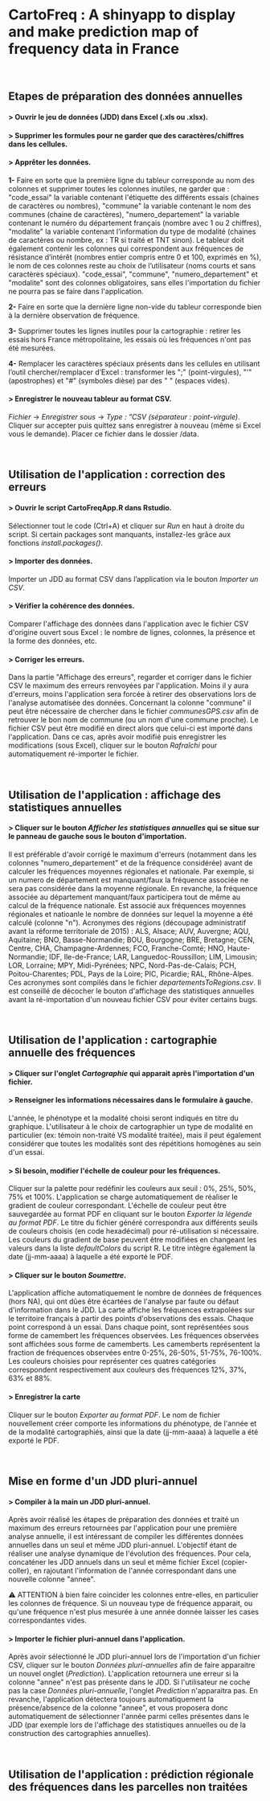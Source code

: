 # CartoFreq : A shinyapp to display and make prediction map of frequency data in France

&nbsp;
&nbsp;




## Etapes de préparation des données annuelles
#### > Ouvrir le jeu de données (JDD) dans Excel (.xls ou .xlsx).

#### > Supprimer les formules pour ne garder que des caractères/chiffres dans les cellules.

#### > Apprêter les données.
**1-** Faire en sorte que la première ligne du tableur corresponde au nom des colonnes et supprimer toutes les colonnes inutiles, ne garder que : "code_essai" la variable contenant l'étiquette des différents essais (chaines de caractères ou nombres), "commune" la variable contenant le nom des communes (chaine de caractères), "numero_departement" la variable contenant le numéro du département français (nombre avec 1 ou 2 chiffres), "modalite" la variable contenant l’information du type de modalité (chaines de caractères ou nombre, ex : TR si traité et TNT sinon). Le tableur doit également contenir les colonnes qui correspondent aux fréquences de résistance d’intérêt (nombres entier compris entre 0 et 100, exprimés en %), le nom de ces colonnes reste au choix de l’utilisateur (noms courts et sans caractères spéciaux).
"code_essai", "commune", "numero_departement" et "modalite" sont des colonnes obligatoires, sans elles l'importation du fichier ne pourra pas se faire dans l'application.

**2-** Faire en sorte que la dernière ligne non-vide du tableur corresponde bien à la dernière observation de fréquence.

**3-** Supprimer toutes les lignes inutiles pour la cartographie : retirer les essais hors France métropolitaine, les essais où les fréquences n'ont pas été mesurées. 

**4-** Remplacer les caractères spéciaux présents dans les cellules en utilisant l’outil chercher/remplacer d’Excel : transformer les ";" (point-virgules), "'" (apostrophes) et "#" (symboles dièse) par des " " (espaces vides).

#### > Enregistrer le nouveau tableur au format CSV.
*Fichier* &#8594; *Enregistrer sous* &#8594; *Type : "CSV (séparateur : point-virgule)*. Cliquer sur accepter puis quittez sans enregistrer à nouveau (même si Excel vous le demande). Placer ce fichier dans le dossier /data.

&nbsp;
&nbsp;




## Utilisation de l'application : correction des erreurs
#### > Ouvrir le script CartoFreqApp.R dans Rstudio.
Sélectionner tout le code (Ctrl+A) et cliquer sur *Run* en haut à droite du script. Si certain packages sont manquants, installez-les grâce aux fonctions *install.packages()*.

#### > Importer des données.
Importer un JDD au format CSV dans l’application via le bouton *Importer un CSV*.

#### > Vérifier la cohérence des données.
Comparer l'affichage des données dans l'application avec le fichier CSV d'origine ouvert sous Excel : le nombre de lignes, colonnes, la présence et la forme des données, etc. 

#### > Corriger les erreurs.
Dans la partie "Affichage des erreurs", regarder et corriger dans le fichier CSV le maximum des erreurs renvoyées par l'application. Moins il y aura d'erreurs, moins l'application sera forcée à retirer des observations lors de l'analyse automatisée des données.
Concernant la colonne "commune" il peut être nécessaire de chercher dans le fichier *communesGPS.csv* afin de retrouver le bon nom de commune (ou un nom d'une commune proche).
Le fichier CSV peut être modifié en direct alors que celui-ci est importé dans l'application. Dans ce cas, après avoir modifié puis enregistrer les modifications (sous Excel), cliquer sur le bouton *Rafraîchi* pour automatiquement ré-importer le fichier.

&nbsp;
&nbsp;




## Utilisation de l'application : affichage des statistiques annuelles
#### > Cliquer sur le bouton *Afficher les statistiques annuelles* qui se situe sur le panneau de gauche sous le bouton d'importation.
Il est préférable d'avoir corrigé le maximum d'erreurs (notamment dans les colonnes "numero_departement" et de la fréquence considérée) avant de calculer les fréquences moyennes régionales et nationale. Par exemple, si un numero de département est manquant/faux la fréquence associée ne sera pas considérée dans la moyenne régionale. En revanche, la fréquence associée au département manquant/faux participera tout de même au calcul de la fréquence nationale. Est associé aux fréquences moyennes régionales et natioanle le nombre de données sur lequel la moyenne a été calculé (colonne "n").
Acronymes des régions (découpage administratif avant la réforme territoriale de 2015) : ALS, Alsace; AUV, Auvergne; AQU, Aquitaine; BNO, Basse-Normandie; BOU, Bourgogne; BRE, Bretagne; CEN, Centre, CHA, Champagne-Ardennes; FCO, Franche-Comté; HNO, Haute-Normandie; IDF, Ile-de-France; LAR, Languedoc-Roussillon; LIM, Limousin; LOR, Lorraine; MPY, Midi-Pyrénées; NPC, Nord-Pas-de-Calais; PCH, Poitou-Charentes; PDL, Pays de la Loire; PIC, Picardie; RAL, Rhône-Alpes. Ces acronymes sont compilés dans le fichier *departementsToRegions.csv*.
Il est conseillé de décocher le bouton d'affichage des statistiques annuelles avant la ré-importation d'un nouveau fichier CSV pour éviter certains bugs.

&nbsp;
&nbsp;




## Utilisation de l'application : cartographie annuelle des fréquences
#### > Cliquer sur l'onglet *Cartographie* qui apparait après l'importation d'un fichier.

#### > Renseigner les informations nécessaires dans le formulaire à gauche.
L'année, le phénotype et la modalité choisi seront indiqués en titre du graphique. L'utilisateur à le choix de cartographier un type de modalité en particulier (ex: témoin non-traité VS modalité traitée), mais il peut également considérer que toutes les modalités sont des répétitions homogènes au sein d'un essai. 

#### > Si besoin, modifier l'échelle de couleur pour les fréquences.
Cliquer sur la palette pour redéfinir les couleurs aux seuil : 0%, 25%, 50%, 75% et 100%. L'application se charge automatiquement de réaliser le gradient de couleur correspondant.
L'échelle de couleur peut être sauvegardée au format PDF en cliquant sur le bouton *Exporter la légende au format PDF*. Le titre du fichier généré correspondra aux différents seuils de couleurs choisis (en code hexadécimal) pour ré-utilisation si nécessaire. Les couleurs du gradient de base peuvent être modifiées en changeant les valeurs dans la liste *defaultColors* du script R. Le titre intègre également la date (jj-mm-aaaa) à laquelle a été exporté le PDF.

#### > Cliquer sur le bouton *Soumettre*.
L'application affiche automatiquement le nombre de données de fréquences (hors NA), qui ont dûes être écartées de l'analyse par faute ou défaut d'information dans le JDD. 
La carte affiche les fréquences extrapolées sur le territoire français à partir des points d'observations des essais. Chaque point correspond à un essai. Dans chaque point, sont représentées sous forme de camembert les fréquences observées. Les fréquences observées sont affichées sous forme de camemberts. Les camemberts représentent la fraction de fréquences observées entre 0-25%, 26-50%, 51-75%, 76-100%. Les couleurs choisies pour représenter ces quatres catégories correspondent respectivement aux couleurs des fréquences 12%, 37%, 63% et 88%.

#### > Enregistrer la carte
Cliquer sur le bouton *Exporter au format PDF*. Le nom de fichier nouvellement créer comporte les informations du phénotype, de l'année et de la modalité cartographiés, ainsi que la date (jj-mm-aaaa) à laquelle a été exporté le PDF.

&nbsp;
&nbsp;




## Mise en forme d'un JDD pluri-annuel
#### > Compiler à la main un JDD pluri-annuel.
Après avoir réalisé les étapes de préparation des données et traité un maximum des erreurs retournées par l'application pour une première analyse annuelle, il est intéressant de compiler les différentes données annuelles dans un seul et même JDD pluri-annuel. L'objectif étant de réaliser une analyse dynamique de l'évolution des fréquences.
Pour cela, concaténer les JDD annuels dans un seul et même fichier Excel (copier-coller), en rajoutant l'information de l'année correspondant dans une nouvelle colonne "annee".

:warning: ATTENTION à bien faire coincider les colonnes entre-elles, en particulier les colonnes de fréquence. Si un nouveau type de fréquence apparait, ou qu'une fréquence n'est plus mesurée à une année donnée laisser les cases correspondantes vides.

#### > Importer le fichier pluri-annuel dans l'application.
Après avoir sélectionné le JDD pluri-annuel lors de l'importation d'un fichier CSV, cliquer sur le bouton *Données pluri-annuelles* afin de faire apparaitre un nouvel onglet (*Prediction*). L'application retournera une erreur si la colonne "annee" n'est pas présente dans le JDD. Si l'utilisateur ne coche pas la case *Données pluri-annuelle*, l'onglet *Prediction* n'apparaitra pas. En revanche, l'application détectera toujours automatiquement la présence/absence de la colonne "annee", et vous proposera donc automatiquement de sélectionner l'année parmi celles présentes dans le JDD (par exemple lors de l'affichage des statistiques annuelles ou de la construction des cartographies annuelles).

&nbsp;
&nbsp;




## Utilisation de l'application : prédiction régionale des fréquences dans les parcelles non traitées

